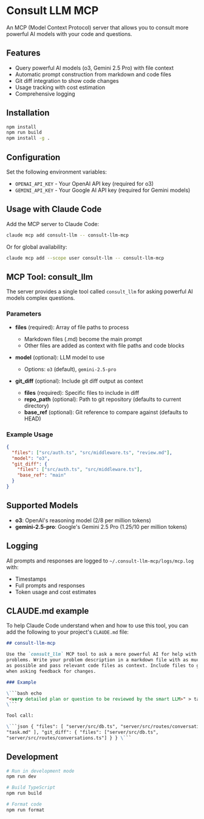 # Consult LLM MCP

An MCP (Model Context Protocol) server that allows you to consult more powerful
AI models with your code and questions.

## Features

- Query powerful AI models (o3, Gemini 2.5 Pro) with file context
- Automatic prompt construction from markdown and code files
- Git diff integration to show code changes
- Usage tracking with cost estimation
- Comprehensive logging

## Installation

```bash
npm install
npm run build
npm install -g .
```

## Configuration

Set the following environment variables:

- `OPENAI_API_KEY` - Your OpenAI API key (required for o3)
- `GEMINI_API_KEY` - Your Google AI API key (required for Gemini models)

## Usage with Claude Code

Add the MCP server to Claude Code:

```bash
claude mcp add consult-llm -- consult-llm-mcp
```

Or for global availability:

```bash
claude mcp add --scope user consult-llm -- consult-llm-mcp
```

## MCP Tool: consult_llm

The server provides a single tool called `consult_llm` for asking powerful AI
models complex questions.

### Parameters

- **files** (required): Array of file paths to process

  - Markdown files (.md) become the main prompt
  - Other files are added as context with file paths and code blocks

- **model** (optional): LLM model to use

  - Options: `o3` (default), `gemini-2.5-pro`

- **git_diff** (optional): Include git diff output as context
  - **files** (required): Specific files to include in diff
  - **repo_path** (optional): Path to git repository (defaults to current
    directory)
  - **base_ref** (optional): Git reference to compare against (defaults to HEAD)

### Example Usage

```json
{
  "files": ["src/auth.ts", "src/middleware.ts", "review.md"],
  "model": "o3",
  "git_diff": {
    "files": ["src/auth.ts", "src/middleware.ts"],
    "base_ref": "main"
  }
}
```

## Supported Models

- **o3**: OpenAI's reasoning model ($2/$8 per million tokens)
- **gemini-2.5-pro**: Google's Gemini 2.5 Pro ($1.25/$10 per million tokens)

## Logging

All prompts and responses are logged to `~/.consult-llm-mcp/logs/mcp.log` with:

- Timestamps
- Full prompts and responses
- Token usage and cost estimates

## CLAUDE.md example

To help Claude Code understand when and how to use this tool, you can add the
following to your project's `CLAUDE.md` file:

````markdown
## consult-llm-mcp

Use the `consult_llm` MCP tool to ask a more powerful AI for help with complex
problems. Write your problem description in a markdown file with as much detail
as possible and pass relevant code files as context. Include files to git_diff
when asking feedback for changes.

### Example

\```bash echo
"<very detailed plan or question to be reviewed by the smart LLM>" > task.md
\```

Tool call:

\```json { "files": [ "server/src/db.ts", "server/src/routes/conversations.ts",
"task.md" ], "git_diff": { "files": ["server/src/db.ts",
"server/src/routes/conversations.ts"] } } \```
````

## Development

```bash
# Run in development mode
npm run dev

# Build TypeScript
npm run build

# Format code
npm run format
```
